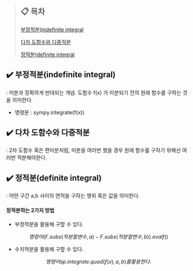 > ## :clipboard: 목차
>
>[부정적분(indefinite integral](#paragraph1)
>
>[다차 도함수와 다중적분](#paragraph2)
>
>[정적분(definite integral](#paragraph3)
>



## :heavy_check_mark: 부정적분(indefinite integral) <a name="paragraph1"></a>

: 미분과 정확하게 반대되는 개념. 도함수 f(x) 가 미분되기 전의 원래 함수를 구하는 것을 의미한다.

- 명령문 : sympy.integrate(f(x))

## :heavy_check_mark: 다차 도함수와 다중적분<a name="paragraph2"></a>

: 2차 도함수 혹은 편미분처럼, 미분을 여러번 했을 경우 원래 함수를 구하기 위해선 여러번 적분해야한다. 

## :heavy_check_mark: 정적분(definite integral)<a name="paragraph3"></a>

: 어떤 구간 a,b 사이의 면적을 구하는 행위 혹은 값을 의미한다.

#### 정적분하는 2가지 방법
- 부정적분을 활용해 구할 수 있다. 

$$ 명령어 (F.subs( 적분할 변수, a ) - F.subs( 적분할 변수, b )).evalf() $$

- 수치적분을 활용해 구할 수 있다. 

$$ 명령어 sp.integrate.quad(f(x), a , b) 를 활용한다. $$
